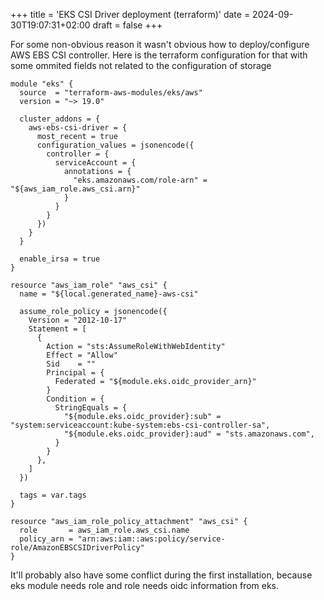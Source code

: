 +++
title = 'EKS CSI Driver deployment (terraform)'
date = 2024-09-30T19:07:31+02:00
draft = false
+++

For some non-obvious reason it wasn't obvious how to deploy/configure AWS EBS CSI controller. Here is the terraform configuration for that with some ommited fields not related to the configuration of storage

```hcl
module "eks" {
  source  = "terraform-aws-modules/eks/aws"
  version = "~> 19.0"

  cluster_addons = {
    aws-ebs-csi-driver = {
      most_recent = true
      configuration_values = jsonencode({
        controller = {
          serviceAccount = {
            annotations = {
              "eks.amazonaws.com/role-arn" = "${aws_iam_role.aws_csi.arn}"
            }
          }
        }
      })
    }
  }

  enable_irsa = true
}

resource "aws_iam_role" "aws_csi" {
  name = "${local.generated_name}-aws-csi"

  assume_role_policy = jsonencode({
    Version = "2012-10-17"
    Statement = [
      {
        Action = "sts:AssumeRoleWithWebIdentity"
        Effect = "Allow"
        Sid    = ""
        Principal = {
          Federated = "${module.eks.oidc_provider_arn}"
        }
        Condition = {
          StringEquals = {
            "${module.eks.oidc_provider}:sub" = "system:serviceaccount:kube-system:ebs-csi-controller-sa",
            "${module.eks.oidc_provider}:aud" = "sts.amazonaws.com",
          }
        }
      },
    ]
  })

  tags = var.tags
}

resource "aws_iam_role_policy_attachment" "aws_csi" {
  role       = aws_iam_role.aws_csi.name
  policy_arn = "arn:aws:iam::aws:policy/service-role/AmazonEBSCSIDriverPolicy"
}

```

It'll probably also have some conflict during the first installation, because eks module needs role and role needs oidc information from eks.